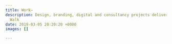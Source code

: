 ```yaml
---
title: Work—
description: Design, branding, digital and consultancy projects delivered by Don't
  Walk
date: 2019-03-05 20:20:20 +0000
images: []

---
```

